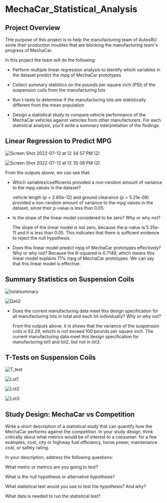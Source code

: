 # MechaCar_Statistical_Analysis

## Project Overview

THe purpose of this project is to help the manufacturing team of AutosRU sovle their production troubles that are blocking the manufacturing team's progress of MechaCar.  

In this project the team will do the following: 

* Perform multiple linear regression analysis to identify which variables in the dataset predict the mpg of MechaCar prototypes

*	Collect summary statistics on the pounds per square inch (PSI) of the suspension coils from the manufacturing lots

*	Run t-tests to determine if the manufacturing lots are statistically different from the mean population

*	Design a statistical study to compare vehicle performance of the MechaCar vehicles against vehicles from other manufacturers. For each statistical analysis, you’ll write a summary interpretation of the findings.


## Linear Regression to Predict MPG

![Screen Shot 2022-07-12 at 12 34 57 PM (2)](https://user-images.githubusercontent.com/102264298/179417149-0562d1ac-aab0-457f-b12e-d502209a4a8e.png)

![Screen Shot 2022-07-12 at 12 35 08 PM (2)](https://user-images.githubusercontent.com/102264298/179417152-c8ddf46f-f6cc-49ab-8314-f6b659e5fc5c.png)

From the outputs above, we can see that: 

* Which variables/coefficients provided a non-random amount of variance to the mpg values in the dataset?

  vehicle length (p = 2.60e-12) and ground clearance (p = 5.21e-08) provided a non-random amount of variance to the mpg values in the dataset, since their p-value is less than 0.05.  

* Is the slope of the linear model considered to be zero? Why or why not?

  The slope of the linear model is not zero, because the p-value is 5.35e-11 and it is less than 0.05. This indicates that there is suffcient evidence to reject the null hypothesis.  

* Does this linear model predict mpg of MechaCar prototypes effectively? Why or why not?
  Because the R-squared is 0.7149, which means this linear model explains 71% mpg of MechaCar prototypes. We can say that this linear model is effective. 

## Summary Statistics on Suspension Coils

![totalsummary](https://user-images.githubusercontent.com/102264298/179417182-205fbb64-ac2f-4977-906e-10959c9268c2.png)

![Deli2](https://user-images.githubusercontent.com/102264298/179417188-5348082d-0456-4891-beb6-b9c09a59038e.png)

* Does the current manufacturing data meet this design specification for all manufacturing lots in total and each lot individually? Why or why not?

  From the outputs above, it is shows that the variance of the suspension coils is 62.29, whichi is not exceed 100 pounds per square inch. The current manufacturing data meet this design specification for manufacturing lot1 and lot2, but not in lot3. 

## T-Tests on Suspension Coils

![T_test](https://user-images.githubusercontent.com/102264298/179417219-cdb6ae96-b8a2-4e7e-aab9-497c2ca94051.png)

![Lot1](https://user-images.githubusercontent.com/102264298/179417226-473c0e6d-d12a-406c-98a1-25133fa0ec92.png)

![Lot2](https://user-images.githubusercontent.com/102264298/179417227-f35a9bab-b21d-488d-b82f-39427be6b9c0.png)

![Lot3](https://user-images.githubusercontent.com/102264298/179417229-4bbf4457-8e0c-4210-8552-51a55bbbf437.png)




## Study Design: MechaCar vs Competition

Write a short description of a statistical study that can quantify how the MechaCar performs against the competition. In your study design, think critically about what metrics would be of interest to a consumer: for a few examples, cost, city or highway fuel efficiency, horse power, maintenance cost, or safety rating.

In your description, address the following questions:

What metric or metrics are you going to test?

What is the null hypothesis or alternative hypothesis?

What statistical test would you use to test the hypothesis? And why?

What data is needed to run the statistical test?

